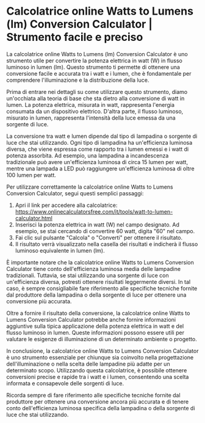 Calcolatrice online Watts to Lumens (lm) Conversion Calculator | Strumento facile e preciso
===========================================================================================

La calcolatrice online Watts to Lumens (lm) Conversion Calculator è uno strumento utile per convertire la potenza elettrica in watt (W) in flusso luminoso in lumen (lm). Questo strumento ti permette di ottenere una conversione facile e accurata tra i watt e i lumen, che è fondamentale per comprendere l'illuminazione e la distribuzione della luce.

Prima di entrare nei dettagli su come utilizzare questo strumento, diamo un'occhiata alla teoria di base che sta dietro alla conversione di watt in lumen. La potenza elettrica, misurata in watt, rappresenta l'energia consumata da un dispositivo elettrico. D'altra parte, il flusso luminoso, misurato in lumen, rappresenta l'intensità della luce emessa da una sorgente di luce.

La conversione tra watt e lumen dipende dal tipo di lampadina o sorgente di luce che stai utilizzando. Ogni tipo di lampadina ha un'efficienza luminosa diversa, che viene espressa come rapporto tra i lumen emessi e i watt di potenza assorbita. Ad esempio, una lampadina a incandescenza tradizionale può avere un'efficienza luminosa di circa 15 lumen per watt, mentre una lampada a LED può raggiungere un'efficienza luminosa di oltre 100 lumen per watt.

Per utilizzare correttamente la calcolatrice online Watts to Lumens Conversion Calculator, segui questi semplici passaggi:

1. Apri il link per accedere alla calcolatrice: <https://www.onlinecalculatorsfree.com/it/tools/watt-to-lumen-calculator.html>
2. Inserisci la potenza elettrica in watt (W) nel campo designato. Ad esempio, se stai cercando di convertire 60 watt, digita "60" nel campo.
3. Fai clic sul pulsante "Calcola" o "Converti" per ottenere il risultato.
4. Il risultato verrà visualizzato nella casella dei risultati e indicherà il flusso luminoso equivalente in lumen (lm).

È importante notare che la calcolatrice online Watts to Lumens Conversion Calculator tiene conto dell'efficienza luminosa media delle lampadine tradizionali. Tuttavia, se stai utilizzando una sorgente di luce con un'efficienza diversa, potresti ottenere risultati leggermente diversi. In tal caso, è sempre consigliabile fare riferimento alle specifiche tecniche fornite dal produttore della lampadina o della sorgente di luce per ottenere una conversione più accurata.

Oltre a fornire il risultato della conversione, la calcolatrice online Watts to Lumens Conversion Calculator potrebbe anche fornire informazioni aggiuntive sulla tipica applicazione della potenza elettrica in watt e del flusso luminoso in lumen. Queste informazioni possono essere utili per valutare le esigenze di illuminazione di un determinato ambiente o progetto.

In conclusione, la calcolatrice online Watts to Lumens Conversion Calculator è uno strumento essenziale per chiunque sia coinvolto nella progettazione dell'illuminazione o nella scelta delle lampadine più adatte per un determinato scopo. Utilizzando questa calcolatrice, è possibile ottenere conversioni precise e rapide tra i watt e i lumen, consentendo una scelta informata e consapevole delle sorgenti di luce.

Ricorda sempre di fare riferimento alle specifiche tecniche fornite dal produttore per ottenere una conversione ancora più accurata e di tenere conto dell'efficienza luminosa specifica della lampadina o della sorgente di luce che stai utilizzando.